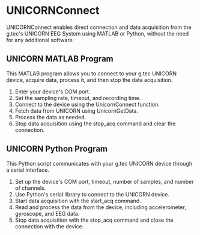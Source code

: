 # UNICORNConnect
UNICORNConnect enables direct connection and data acquisition from the g.tec's UNICORN EEG System using MATLAB or Python, without the need for any additional software.

## UNICORN MATLAB Program

This MATLAB program allows you to connect to your g.tec UNICORN device, acquire data, process it, and then stop the data acquisition.

1. Enter your device's COM port.
2. Set the sampling rate, timeout, and recording time.
3. Connect to the device using the UnicornConnect function.
4. Fetch data from UNICORN using UnicornGetData.
5. Process the data as needed.
6. Stop data acquisition using the stop_acq command and clear the connection.


## UNICORN Python Program

This Python script communicates with your g.tec UNICORN device through a serial interface. 

1. Set up the device's COM port, timeout, number of samples, and number of channels.
2. Use Python's serial library to connect to the UNICORN device.
3. Start data acquisition with the start_acq command.
4. Read and process the data from the device, including accelerometer, gyroscope, and EEG data.
5. Stop data acquisition with the stop_acq command and close the connection with the device.


